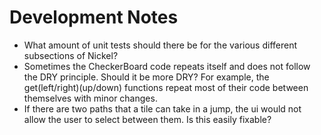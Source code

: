 # Development Notes

* What amount of unit tests should there be for the various
different subsections of Nickel?
* Sometimes the CheckerBoard code repeats itself and does not
follow the DRY principle. Should it be more DRY? For example,
the get(left/right)(up/down) functions repeat most of their code
between themselves with minor changes.
* If there are two paths that a tile can take in a jump, the ui
would not allow the user to select between them. Is this easily
fixable?